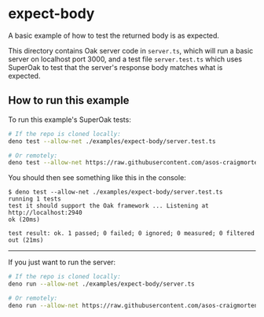 # expect-body

A basic example of how to test the returned body is as expected.

This directory contains Oak server code in `server.ts`, which will run a basic server on localhost port 3000, and a test file `server.test.ts` which uses SuperOak to test that the server's response body matches what is expected.

## How to run this example

To run this example's SuperOak tests:

```bash
# If the repo is cloned locally:
deno test --allow-net ./examples/expect-body/server.test.ts

# Or remotely:
deno test --allow-net https://raw.githubusercontent.com/asos-craigmorten/superoak/master/examples/expect-body/server.test.ts
```

You should then see something like this in the console:

```console
$ deno test --allow-net ./examples/expect-body/server.test.ts
running 1 tests
test it should support the Oak framework ... Listening at http://localhost:2940
ok (20ms)

test result: ok. 1 passed; 0 failed; 0 ignored; 0 measured; 0 filtered out (21ms)
```

---

If you just want to run the server:

```bash
# If the repo is cloned locally:
deno run --allow-net ./examples/expect-body/server.ts

# Or remotely:
deno run --allow-net https://raw.githubusercontent.com/asos-craigmorten/superoak/master/examples/expect-body/server.ts
```
